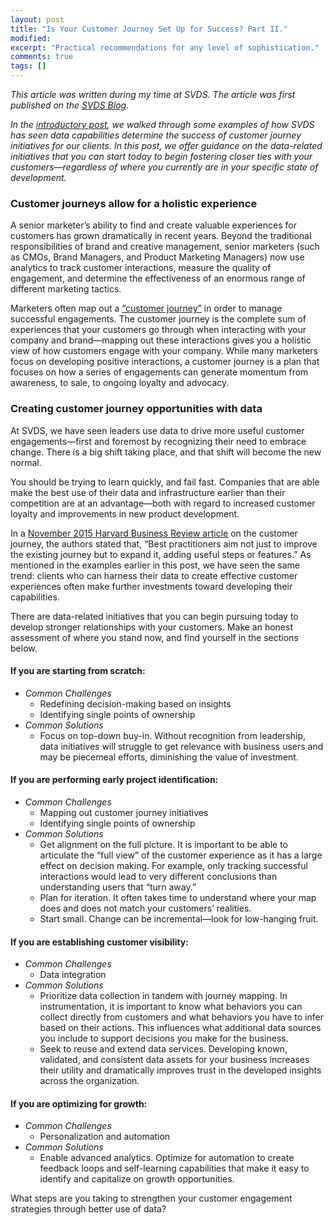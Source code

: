 ```yaml
---
layout: post
title: "Is Your Customer Journey Set Up for Success? Part II."
modified:
excerpt: "Practical recommendations for any level of sophistication."
comments: true
tags: []
---
```


*This article was written during my time at SVDS. The article was first published on the [SVDS Blog][0].*

*In the [introductory post][1], we walked through some examples of how SVDS has seen data capabilities determine the success of customer journey initiatives for our clients. In this post, we offer guidance on the data-related initiatives that you can start today to begin fostering closer ties with your customers—regardless of where you currently are in your specific state of development.*


### Customer journeys allow for a holistic experience

A senior marketer’s ability to find and create valuable experiences for customers has grown dramatically in recent years. Beyond the traditional responsibilities of brand and creative management, senior marketers (such as CMOs, Brand Managers, and Product Marketing Managers) now use analytics to track customer interactions, measure the quality of engagement, and determine the effectiveness of an enormous range of different marketing tactics.

Marketers often map out a [“customer journey”][2] in order to manage successful engagements. The customer journey is the complete sum of experiences that your customers go through when interacting with your company and brand—mapping out these interactions gives you a holistic view of how customers engage with your company. While many marketers focus on developing positive interactions, a customer journey is a plan that focuses on how a series of engagements can generate momentum from awareness, to sale, to ongoing loyalty and advocacy.

### Creating customer journey opportunities with data

At SVDS, we have seen leaders use data to drive more useful customer engagements—first and foremost by recognizing their need to embrace change. There is a big shift taking place, and that shift will become the new normal.

You should be trying to learn quickly, and fail fast. Companies that are able make the best use of their data and infrastructure earlier than their competition are at an advantage—both with regard to increased customer loyalty and improvements in new product development.

In a [November 2015 Harvard Business Review article][1] on the customer journey, the authors stated that, “Best practitioners aim not just to improve the existing journey but to expand it, adding useful steps or features.” As mentioned in the examples earlier in this post, we have seen the same trend: clients who can harness their data to create effective customer experiences often make further investments toward developing their capabilities.

There are data-related initiatives that you can begin pursuing today to develop stronger relationships with your customers. Make an honest assessment of where you stand now, and find yourself in the sections below.


#### If you are starting from scratch:

* *Common Challenges*
	* Redefining decision-making based on insights
	* Identifying single points of ownership
* *Common Solutions*
	* Focus on top-down buy-in. Without recognition from leadership, data initiatives will struggle to get relevance with business users and may be piecemeal efforts, diminishing the value of investment. 

#### If you are performing early project identification:

* *Common Challenges*
	* Mapping out customer journey initiatives
	* Identifying single points of ownership
* *Common Solutions*
	* Get alignment on the full picture. It is important to be able to articulate the “full view” of the customer experience as it has a large effect on decision making. For example, only tracking successful interactions would lead to very different conclusions than understanding users that “turn away.”
	* Plan for iteration. It often takes time to understand where your map does and does not match your customers’ realities.
	* Start small. Change can be incremental—look for low-hanging fruit.

#### If you are establishing customer visibility:

* *Common Challenges*
	* Data integration
* *Common Solutions*
	* Prioritize data collection in tandem with journey mapping. In instrumentation, it is important to know what behaviors you can collect directly from customers and what behaviors you have to infer based on their actions. This influences what additional data sources you include to support decisions you make for the business.
	* Seek to reuse and extend data services. Developing known, validated, and consistent data assets for your business increases their utility and dramatically improves trust in the developed insights across the organization.

#### If you are optimizing for growth:

* *Common Challenges*
	* Personalization and automation
* *Common Solutions*
	* Enable advanced analytics. Optimize for automation to create feedback loops and self-learning capabilities that make it easy to identify and capitalize on growth opportunities.

What steps are you taking to strengthen your customer engagement strategies through better use of data? 

[0]: https://www.svds.com/customer-journey-set-success/
[1]: https://bradaallen.github.io/customer-journey-success-part-1/
[2]: https://hbr.org/2015/11/competing-on-customer-journeys
